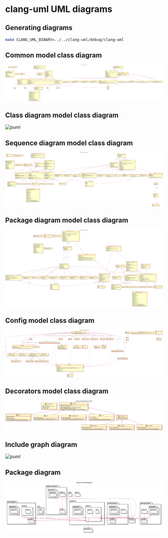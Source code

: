 # clang-uml UML diagrams

## Generating diagrams

```bash
make CLANG_UML_BINARY=../../clang-uml/debug/clang-uml
```

## Common model class diagram

![puml](puml/common_model_class.svg)

## Class diagram model class diagram

![puml](puml/class_model_class.svg)

## Sequence diagram model class diagram

![puml](puml/sequence_model_class.svg)

## Package diagram model class diagram

![puml](puml/package_model_class.svg)

## Config model class diagram

![puml](puml/config_class.svg)

## Decorators model class diagram

![puml](puml/decorators_class.svg)

## Include graph diagram

![puml](puml/include_graph.svg)

## Package diagram

![puml](puml/main_package.svg)
